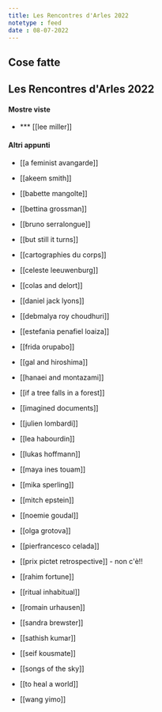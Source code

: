 ```yaml
---
title: Les Rencontres d'Arles 2022
notetype : feed
date : 08-07-2022
---
```


## Cose fatte

## Les Rencontres d'Arles 2022

#### Mostre viste

- *** [[lee miller]]

#### Altri appunti
 
- [[a feminist avangarde]]
- [[akeem smith]]
- [[babette mangolte]]
- [[bettina grossman]]
- [[bruno serralongue]]
- [[but still it turns]]
- [[cartographies du corps]]
- [[celeste leeuwenburg]]
- [[colas and delort]]
- [[daniel jack lyons]]
- [[debmalya roy choudhuri]]
- [[estefania penafiel loaiza]]
- [[frida orupabo]]
- [[gal and hiroshima]]
- [[hanaei and montazami]]
- [[if a tree falls in a forest]]
- [[imagined documents]]
- [[julien lombardi]]
- [[lea habourdin]]

- [[lukas hoffmann]]
- [[maya ines touam]]
- [[mika sperling]]
- [[mitch epstein]]
- [[noemie goudal]]
- [[olga grotova]]
- [[pierfrancesco celada]]
- [[prix pictet retrospective]] - non c'è!!
- [[rahim fortune]]
- [[ritual inhabitual]]
- [[romain urhausen]]
- [[sandra brewster]]
- [[sathish kumar]]
- [[seif kousmate]]
- [[songs of the sky]]
- [[to heal a world]]
- [[wang yimo]]